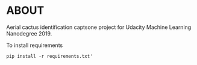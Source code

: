# ABOUT

Aerial cactus identification captsone project for Udacity 
Machine Learning Nanodegree 2019.

To install requirements

```
pip install -r requirements.txt'
```
